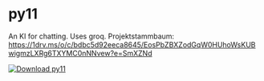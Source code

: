 # py11
An KI for chatting. Uses groq.
Projektstammbaum:
https://1drv.ms/o/c/bdbc5d92eeca8645/EosPbZBXZodGqW0HUhoWsKUBwigmzLXRg6TXYMC0nNNvew?e=SmXZNd


[![Download py11](https://a.fsdn.com/con/app/sf-download-button)](https://sourceforge.net/projects/py11/files/latest/download)
